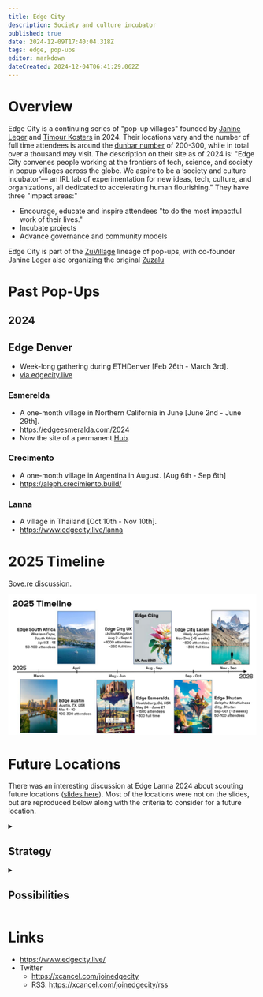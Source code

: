 ```yaml
---
title: Edge City
description: Society and culture incubator
published: true
date: 2024-12-09T17:40:04.318Z
tags: edge, pop-ups
editor: markdown
dateCreated: 2024-12-04T06:41:29.062Z
---
```


# Overview

Edge City is a continuing series of "pop-up villages" founded by [Janine Leger](/People/Janine-Leger) and [Timour Kosters](/People/Timour-Kosters) in 2024. Their locations vary and the number of full time attendees is around the [dunbar number](/Glossary) of 200-300, while in total over a thousand may visit. The description on their site as of 2024 is: "Edge City convenes people working at the frontiers of tech, science, and society in popup villages across the globe. We aspire to be a ‘society and culture incubator’— an IRL lab of experimentation for new ideas, tech, culture, and organizations, all dedicated to accelerating human flourishing." 
They have three "impact areas:"
* Encourage, educate and inspire attendees "to do the most impactful work of their lives."
* Incubate projects
* Advance governance and community models

Edge City is part of the [ZuVillage](/Network-Societies/ZuVillage) lineage of pop-ups, with co-founder Janine Leger also organizing the original [Zuzalu](/Network-Societies/Pop-Ups/Zuzalu)
# Past Pop-Ups
## 2024
## Edge Denver 
* Week-long gathering during ETHDenver [Feb 26th - March 3rd]. 
* [via edgecity.live](https://edgecity.notion.site/Edge-City-Denver-0ce40f712d004c909e3d0b2a64718c36?pvs=74)

### Esmerelda
* A one-month village in Northern California in June [June 2nd - June 29th].
* https://edgeesmeralda.com/2024
* Now the site of a permanent [Hub](/Network-Societies/Hubs).

### Crecimento
* A one-month village in Argentina in August. [Aug 6th - Sep 6th]
* https://aleph.crecimiento.build/

### Lanna
* A village in Thailand [Oct 10th - Nov 10th]. 
* https://www.edgecity.live/lanna

# 2025 Timeline
[Sove.re discussion.](https://forum.sove.re/topic/31/edge-city-2025-timeline)

![edge_2025_timeline.jpg](/edge_2025_timeline.jpg)
# Future Locations
There was an interesting discussion at Edge Lanna 2024 about scouting future locations ([slides here](https://docs.google.com/presentation/d/1ITC7uw5MFZFz7JBJ6SjES1GCU-X_hfQHxyYThB57CsU/edit#slide=id.p)). Most of the locations were not on the slides, but are reproduced below along with the criteria to consider for a future location.


<details>
<summary>
  
## Strategy
</summary>

* Goal: grow a high quality, interesting diverse network with steady momentum
    * 300-1000 person villages (300 full time, 1000 visitors) 
    
* Nature
* Local people
* Culture
    * Food
* Walkable
* Climate
* Visa difficulty
* Flight connectivity
* Safe
* Cost
* Infrastructure
* Facilities
* Accommodation
* City size
* Crypto friendliness
  
</details>

<details>
<summary>

## Possibilities
</summary>
  
These were tossed out by attendees of the meeting.
 * Ponto do Sol, Madeira, Portugal
 * Zermatt & Vispertermine, Switzerland
 * Cape Town
 * Coppenahagen
 * Kreuzberg, Berlin
 * Slovenia
 * Menchuka
 * KL / Penang
* La Fortuna, Costa Rica
 * IFRANE, Morroco
 * Chiang Mai
 * Bali Indonesia
 * Nozawa, Japan
 * New Zealand
 * Porto, Portugal
 * Declining liberal arts colleges on U.S. east coast.
  
  </details>


# Links
* https://www.edgecity.live/
* Twitter
    * https://xcancel.com/joinedgecity
    * RSS: https://xcancel.com/joinedgecity/rss